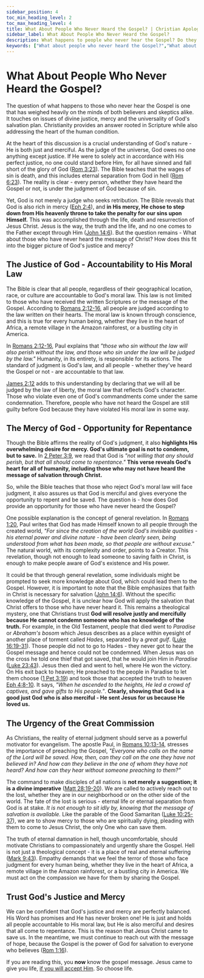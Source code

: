 ```yaml
---
sidebar_position: 4
toc_min_heading_level: 2
toc_max_heading_level: 4
title: What About People Who Never Heard the Gospel? | Christian Apologetics
sidebar_label: What About People Who Never Heard the Gospel?
description: What happens to people who never hear the Gospel? Do they go to hell or how does God judge them if He is a merciful God?
keywords: ["What about people who never heard the Gospel?","What about people who have never heard the Gospel?","God's justice and mercy","Universal salvation","General revelation","Moral law","Eternal judgment","Great Commission","Evangelism","Salvation through Christ","Gospel message","Eternity and hell","Repentance and faith","Hope in Christ"]
---
```


# What About People Who Never Heard the Gospel?

The question of what happens to those who never hear the Gospel is one that has weighed heavily on the minds of both
believers and skeptics alike. It touches on issues of divine justice, mercy and the universality of God's salvation
plan. Christianity provides an answer rooted in Scripture while also addressing the heart of the human condition.

At the heart of this discussion is a crucial understanding of God's nature - He is both just and merciful. As the
judge of the universe, God owes no one anything except justice. If He were to solely act in accordance with His
perfect justice, no one could stand before Him, for all have sinned and fall short of the glory of God
([Rom 3:23](https://www.biblegateway.com/passage/?search=Romans%203%3A23&version=NKJV)). The Bible teaches that
the wages of sin is death, and this includes eternal separation from God in hell
([Rom 6:23](https://www.biblegateway.com/passage/?search=Romans%206%3A23&version=NKJV)). The reality
is clear - every person, whether they have heard the Gospel or not, is under the judgment of God because of sin.

Yet, God is not merely a judge who seeks retribution. The Bible reveals that God is also rich in mercy
([Eph 2:4](https://www.biblegateway.com/passage/?search=eph%202%3A4&version=NKJV)), and **in His mercy, He chose
to step down from His heavenly throne to take the penalty for our sins upon Himself.** This was accomplished
through the life, death and resurrection of Jesus Christ. Jesus is the way, the truth and the life, and no one
comes to the Father except through Him
([John 14:6](https://www.biblegateway.com/passage/?search=john%2014%3A6&version=NKJV)). But the question
remains - What about those who have never heard the message of Christ? How does this fit into the bigger
picture of God's justice and mercy?

## The Justice of God - Accountability to His Moral Law

The Bible is clear that all people, regardless of their geographical location, race, or culture are accountable
to God's moral law. This law is not limited to those who have received the written Scriptures or the message of
the Gospel. According to [Romans 2:12-16](https://www.biblegateway.com/passage/?search=Romans%202%3A12-16&version=NKJV),
all people are judged according to the law written on their hearts. The moral law is known through conscience,
and this is true for every human being, whether they live in the heart of Africa, a remote village in the
Amazon rainforest, or a bustling city in America.

In [Romans 2:12-16](https://www.biblegateway.com/passage/?search=Romans%202%3A12-16&version=NKJV), Paul explains
that *"those who sin without the law will also perish without the law, and those who sin under the law will be
judged by the law."* Humanity, in its entirety, is responsible for its actions. The standard of judgment is
God's law, and all people - whether they've heard the Gospel or not - are accountable to that law.

[James 2:12](https://www.biblegateway.com/passage/?search=jam%202%3A12&version=NKJV) adds to this understanding
by declaring that we will all be judged by the law of liberty, the moral law that reflects God's character.
Those who violate even one of God's commandments come under the same condemnation. Therefore, people who have
not heard the Gospel are still guilty before God because they have violated His moral law in some way.

## The Mercy of God - Opportunity for Repentance

Though the Bible affirms the reality of God's judgment, it also **highlights His overwhelming desire for mercy.
God's ultimate goal is not to condemn, but to save.** In
[2 Peter 3:9](https://www.biblegateway.com/passage/?search=2%20Peter%203%3A9&version=NKJV), we read that God is
*"not willing that any should perish, but that all should come to repentance."* **This verse reveals God's heart
for all of humanity, including those who may not have heard the message of salvation through Christ.**

So, while the Bible teaches that those who reject God's moral law will face judgment, it also assures us that
God is merciful and gives everyone the opportunity to repent and be saved. The question is - how does God provide
an opportunity for those who have never heard the Gospel?

One possible explanation is the concept of general revelation. In
[Romans 1:20](https://www.biblegateway.com/passage/?search=Romans%201%3A20&version=NKJV), Paul writes that God
has made Himself known to all people through the created world, *"For since the creation of the world God's
invisible qualities - his eternal power and divine nature - have been clearly seen, being understood from what
has been made, so that people are without excuse."* The natural world, with its complexity and order, points
to a Creator. This revelation, though not enough to lead someone to saving faith in Christ, is enough to make
people aware of God's existence and His power.

It could be that through general revelation, some individuals might be prompted to seek more knowledge about God,
which could lead them to the Gospel. However, it is important to note that the Bible emphasizes that faith in
Christ is necessary for salvation ([John 14:6](https://www.biblegateway.com/passage/?search=jn%2014%3A6&version=NKJV)).
Without the specific knowledge of the Gospel, it is unclear how God will apply the salvation that Christ offers
to those who have never heard it. This remains a theological mystery, one that Christians trust **God will
resolve justly and mercifully because He cannot condemn someone who has no knowledge of the truth.** For example, in
the Old Testament, people that died went to *Paradise* or *Abraham's bosom* which Jesus describes as a place within
eyesight of another place of torment called *Hades*, separated by a *great gulf*.
([Luke 16:19-31](https://www.biblegateway.com/passage/?search=Luke%2016%3A19-31&version=NKJV)). Those people did not
to go to Hades - they never got to hear the Gospel message and hence could not be condemned. When Jesus was on the
cross he told one thief that got saved, that he would join Him in *Paradise*
([Luke 23:43](https://www.biblegateway.com/passage/?search=Luke%2023%3A43&version=NKJV)). Jesus then died and
went to hell, where He won the victory. On His exit back to heaven; He preached to the people in Paradise to let them choose
([1 Pet 3:19](https://www.biblegateway.com/passage/?search=1%20Pet%203%3A19&version=NKJV)) and took those that accepted
the truth to heaven [Eph 4:8-10](https://www.biblegateway.com/passage/?search=Ephesians%204%3A8-10&version=NLT). It says,
*"When he ascended to the heights, He led a crowd of captives, and gave gifts to His people."*. **Clearly, showing that
God is a good just God who is also merciful - He sent Jesus for us because He loved us.**

## The Urgency of the Great Commission

As Christians, the reality of eternal judgment should serve as a powerful motivator for evangelism. The apostle
Paul, in [Romans 10:13-14](https://www.biblegateway.com/passage/?search=Romans%2010%3A13-14&version=NKJV), stresses
the importance of preaching the Gospel, *"Everyone who calls on the name of the Lord will be saved. How, then, can
they call on the one they have not believed in? And how can they believe in the one of whom they have not heard?
And how can they hear without someone preaching to them?"*

The command to make disciples of all nations is **not merely a suggestion; it is a divine imperative**
([Matt 28:19-20](https://www.biblegateway.com/passage/?search=Matt%2028%3A19-20&version=NKJV)). We are called to
actively reach out to the lost, whether they are in our neighborhood or on the other side of the world. The fate
of the lost is serious - eternal life or eternal separation from God is at stake. *It is not enough to sit idly by,
knowing that the message of salvation is available.* Like the parable of the Good Samaritan
([Luke 10:25-37](https://www.biblegateway.com/passage/?search=Luke%2010%3A25-37&version=NKJV)), we are to show mercy
to those who are spiritually dying, pleading with them to come to Jesus Christ, the only One who can save them.

The truth of eternal damnation in hell, though uncomfortable, should motivate Christians to compassionately
and urgently share the Gospel. Hell is not just a theological concept - it is a place of real and eternal suffering
([Mark 9:43](https://www.biblegateway.com/passage/?search=Mark%209%3A43&version=NKJV)). Empathy demands that we
feel the terror of those who face judgment for every human being, whether they live in the heart of Africa,
a remote village in the Amazon rainforest, or a bustling city in America. We must act on the compassion we have
for them by sharing the Gospel.

## Trust God's Justice and Mercy

We can be confident that God's justice and mercy are perfectly balanced. His Word has promises and He has never broken
one! He is just and holds all people accountable to His moral law, but He is also merciful and desires that all
come to repentance. This is the reason that Jesus Christ came to save us. In the meantime, we must continue to
reach out with the message of hope, because the Gospel is the power of God for salvation to everyone who believes
([Rom 1:16](https://www.biblegateway.com/passage/?search=rom%201%3A16&version=NKJV)).

If you are reading this, you **now** know the gospel message. Jesus came to give you life,
[if you will accept Him](../../jesus/because-he-lives/new-identity-in-christ.mdx). So choose life.
